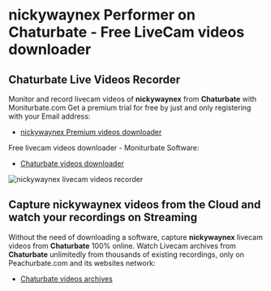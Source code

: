 # nickywaynex Performer on Chaturbate - Free LiveCam videos downloader

## Chaturbate Live Videos Recorder

Monitor and record livecam videos of **nickywaynex** from **Chaturbate** with Moniturbate.com
Get a premium trial for free by just and only registering with your Email address:
* [nickywaynex Premium videos downloader](https://moniturbate.com/request-demo-licence-key.html)

Free livecam videos downloader - Moniturbate Software:
* [Chaturbate videos downloader](https://moniturbate.com/moniturbate-download-software.html)

![nickywaynex livecam videos recorder](https://peachurnet.com/templates/moniturbate-software.png)


## Capture nickywaynex videos from the Cloud and watch your recordings on Streaming

Without the need of downloading a software, capture **nickywaynex** livecam videos from **Chaturbate** 100% online.
Watch Livecam archives from **Chaturbate** unlimitedly from thousands of existing recordings, only on Peachurbate.com and its websites network:
* [Chaturbate videos archives](https://peachurnet.com/)